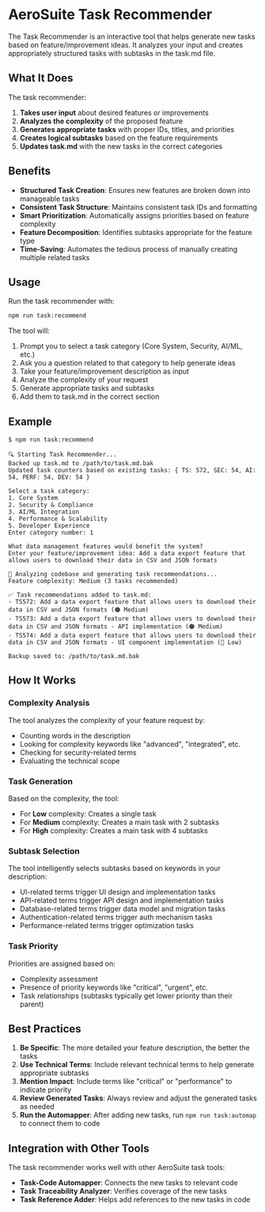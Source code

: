 # AeroSuite Task Recommender

The Task Recommender is an interactive tool that helps generate new tasks based on feature/improvement ideas. It analyzes your input and creates appropriately structured tasks with subtasks in the task.md file.

## What It Does

The task recommender:

1. **Takes user input** about desired features or improvements
2. **Analyzes the complexity** of the proposed feature
3. **Generates appropriate tasks** with proper IDs, titles, and priorities
4. **Creates logical subtasks** based on the feature requirements
5. **Updates task.md** with the new tasks in the correct categories

## Benefits

- **Structured Task Creation**: Ensures new features are broken down into manageable tasks
- **Consistent Task Structure**: Maintains consistent task IDs and formatting
- **Smart Prioritization**: Automatically assigns priorities based on feature complexity
- **Feature Decomposition**: Identifies subtasks appropriate for the feature type
- **Time-Saving**: Automates the tedious process of manually creating multiple related tasks

## Usage

Run the task recommender with:

```bash
npm run task:recommend
```

The tool will:

1. Prompt you to select a task category (Core System, Security, AI/ML, etc.)
2. Ask you a question related to that category to help generate ideas
3. Take your feature/improvement description as input
4. Analyze the complexity of your request
5. Generate appropriate tasks and subtasks
6. Add them to task.md in the correct section

## Example

```
$ npm run task:recommend

🔍 Starting Task Recommender...
Backed up task.md to /path/to/task.md.bak
Updated task counters based on existing tasks: { TS: 572, SEC: 54, AI: 54, PERF: 54, DEV: 54 }

Select a task category:
1. Core System
2. Security & Compliance
3. AI/ML Integration
4. Performance & Scalability
5. Developer Experience
Enter category number: 1

What data management features would benefit the system?
Enter your feature/improvement idea: Add a data export feature that allows users to download their data in CSV and JSON formats

🧠 Analyzing codebase and generating task recommendations...
Feature complexity: Medium (3 tasks recommended)

✅ Task recommendations added to task.md:
- TS572: Add a data export feature that allows users to download their data in CSV and JSON formats (🟠 Medium)
- TS573: Add a data export feature that allows users to download their data in CSV and JSON formats - API implementation (🟠 Medium)
- TS574: Add a data export feature that allows users to download their data in CSV and JSON formats - UI component implementation (🔵 Low)

Backup saved to: /path/to/task.md.bak
```

## How It Works

### Complexity Analysis

The tool analyzes the complexity of your feature request by:

- Counting words in the description
- Looking for complexity keywords like "advanced", "integrated", etc.
- Checking for security-related terms
- Evaluating the technical scope

### Task Generation

Based on the complexity, the tool:

- For **Low** complexity: Creates a single task
- For **Medium** complexity: Creates a main task with 2 subtasks
- For **High** complexity: Creates a main task with 4 subtasks

### Subtask Selection

The tool intelligently selects subtasks based on keywords in your description:

- UI-related terms trigger UI design and implementation tasks
- API-related terms trigger API design and implementation tasks
- Database-related terms trigger data model and migration tasks
- Authentication-related terms trigger auth mechanism tasks
- Performance-related terms trigger optimization tasks

### Task Priority

Priorities are assigned based on:

- Complexity assessment
- Presence of priority keywords like "critical", "urgent", etc.
- Task relationships (subtasks typically get lower priority than their parent)

## Best Practices

1. **Be Specific**: The more detailed your feature description, the better the tasks
2. **Use Technical Terms**: Include relevant technical terms to help generate appropriate subtasks
3. **Mention Impact**: Include terms like "critical" or "performance" to indicate priority
4. **Review Generated Tasks**: Always review and adjust the generated tasks as needed
5. **Run the Automapper**: After adding new tasks, run `npm run task:automap` to connect them to code

## Integration with Other Tools

The task recommender works well with other AeroSuite task tools:

- **Task-Code Automapper**: Connects the new tasks to relevant code
- **Task Traceability Analyzer**: Verifies coverage of the new tasks
- **Task Reference Adder**: Helps add references to the new tasks in code 
